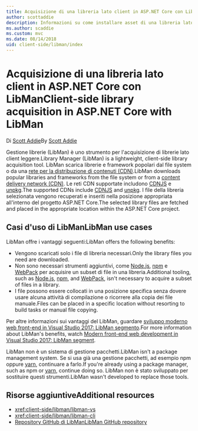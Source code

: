 ```yaml
---
title: Acquisizione di una libreria lato client in ASP.NET Core con LibMan
author: scottaddie
description: Informazioni su come installare asset di una libreria lato client in un progetto ASP.NET Core tramite Gestione librerie (LibMan).
ms.author: scaddie
ms.custom: mvc
ms.date: 08/14/2018
uid: client-side/libman/index
---
```

# <a name="client-side-library-acquisition-in-aspnet-core-with-libman"></a><span data-ttu-id="77c07-103">Acquisizione di una libreria lato client in ASP.NET Core con LibMan</span><span class="sxs-lookup"><span data-stu-id="77c07-103">Client-side library acquisition in ASP.NET Core with LibMan</span></span>

<span data-ttu-id="77c07-104">Di [Scott Addie](https://twitter.com/Scott_Addie)</span><span class="sxs-lookup"><span data-stu-id="77c07-104">By [Scott Addie](https://twitter.com/Scott_Addie)</span></span>

<span data-ttu-id="77c07-105">Gestione librerie (LibMan) è uno strumento per l'acquisizione di librerie lato client leggere.</span><span class="sxs-lookup"><span data-stu-id="77c07-105">Library Manager (LibMan) is a lightweight, client-side library acquisition tool.</span></span> <span data-ttu-id="77c07-106">LibMan scarica librerie e framework popolari dal file system o da una [rete per la distribuzione di contenuti (CDN)](https://wikipedia.org/wiki/Content_delivery_network).</span><span class="sxs-lookup"><span data-stu-id="77c07-106">LibMan downloads popular libraries and frameworks from the file system or from a [content delivery network (CDN)](https://wikipedia.org/wiki/Content_delivery_network).</span></span> <span data-ttu-id="77c07-107">Le reti CDN supportate includono [CDNJS](https://cdnjs.com/) e [unpkg](https://unpkg.com/#/).</span><span class="sxs-lookup"><span data-stu-id="77c07-107">The supported CDNs include [CDNJS](https://cdnjs.com/) and [unpkg](https://unpkg.com/#/).</span></span> <span data-ttu-id="77c07-108">I file della libreria selezionata vengono recuperati e inseriti nella posizione appropriata all'interno del progetto ASP.NET Core.</span><span class="sxs-lookup"><span data-stu-id="77c07-108">The selected library files are fetched and placed in the appropriate location within the ASP.NET Core project.</span></span>

## <a name="libman-use-cases"></a><span data-ttu-id="77c07-109">Casi d'uso di LibMan</span><span class="sxs-lookup"><span data-stu-id="77c07-109">LibMan use cases</span></span>

<span data-ttu-id="77c07-110">LibMan offre i vantaggi seguenti:</span><span class="sxs-lookup"><span data-stu-id="77c07-110">LibMan offers the following benefits:</span></span>

* <span data-ttu-id="77c07-111">Vengono scaricati solo i file di libreria necessari.</span><span class="sxs-lookup"><span data-stu-id="77c07-111">Only the library files you need are downloaded.</span></span>
* <span data-ttu-id="77c07-112">Non sono necessari strumenti aggiuntivi, come [Node.js](https://nodejs.org), [npm](https://www.npmjs.com) e [WebPack](https://webpack.js.org) per acquisire un subset di file in una libreria.</span><span class="sxs-lookup"><span data-stu-id="77c07-112">Additional tooling, such as [Node.js](https://nodejs.org), [npm](https://www.npmjs.com), and [WebPack](https://webpack.js.org), isn't necessary to acquire a subset of files in a library.</span></span>
* <span data-ttu-id="77c07-113">I file possono essere collocati in una posizione specifica senza dovere usare alcuna attività di compilazione o ricorrere alla copia dei file manuale.</span><span class="sxs-lookup"><span data-stu-id="77c07-113">Files can be placed in a specific location without resorting to build tasks or manual file copying.</span></span>

<span data-ttu-id="77c07-114">Per altre informazioni sui vantaggi del LibMan, guardare [sviluppo moderno web front-end in Visual Studio 2017: LibMan segmento](https://channel9.msdn.com/Events/Build/2017/B8073#time=43m34s).</span><span class="sxs-lookup"><span data-stu-id="77c07-114">For more information about LibMan's benefits, watch [Modern front-end web development in Visual Studio 2017: LibMan segment](https://channel9.msdn.com/Events/Build/2017/B8073#time=43m34s).</span></span>

<span data-ttu-id="77c07-115">LibMan non è un sistema di gestione pacchetti.</span><span class="sxs-lookup"><span data-stu-id="77c07-115">LibMan isn't a package management system.</span></span> <span data-ttu-id="77c07-116">Se si usa già una gestione pacchetti, ad esempio npm oppure [yarn](https://yarnpkg.com), continuare a farlo.</span><span class="sxs-lookup"><span data-stu-id="77c07-116">If you're already using a package manager, such as npm or [yarn](https://yarnpkg.com), continue doing so.</span></span> <span data-ttu-id="77c07-117">LibMan non è stato sviluppato per sostituire questi strumenti.</span><span class="sxs-lookup"><span data-stu-id="77c07-117">LibMan wasn't developed to replace those tools.</span></span>

## <a name="additional-resources"></a><span data-ttu-id="77c07-118">Risorse aggiuntive</span><span class="sxs-lookup"><span data-stu-id="77c07-118">Additional resources</span></span>

* <xref:client-side/libman/libman-vs>
* <xref:client-side/libman/libman-cli>
* [<span data-ttu-id="77c07-119">Repository GitHub di LibMan</span><span class="sxs-lookup"><span data-stu-id="77c07-119">LibMan GitHub repository</span></span>](https://github.com/aspnet/LibraryManager)
